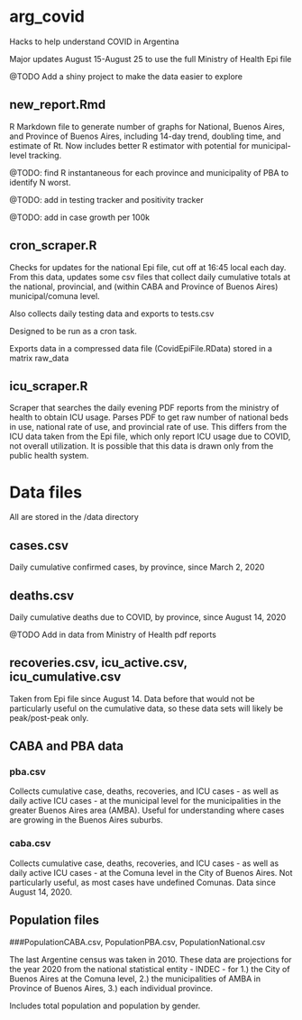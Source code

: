 # arg_covid
 Hacks to help understand COVID in Argentina

 Major updates August 15-August 25 to use the full Ministry of Health Epi file

@TODO Add a shiny project to make the data easier to explore

## new_report.Rmd
R Markdown file to generate number of graphs for National, Buenos Aires, and Province of Buenos Aires, including 14-day trend, doubling time, and estimate of Rt.  Now includes better R estimator with potential for municipal-level tracking.

@TODO: find R instantaneous for each province and municipality of PBA to identify N worst.

@TODO: add in testing tracker and positivity tracker

@TODO: add in case growth per 100k

## cron_scraper.R
Checks for updates for the national Epi file, cut off at 16:45 local each day. From this data, updates some csv files that collect daily cumulative totals at the national, provincial, and (within CABA and Province of Buenos Aires) municipal/comuna level.

Also collects daily testing data and exports to tests.csv

Designed to be run as a cron task.

Exports data in a compressed data file (CovidEpiFile.RData) stored in a matrix raw_data

## icu_scraper.R
Scraper that searches the daily evening PDF reports from the ministry of health to obtain ICU usage.  Parses PDF to get raw number of national beds in use, national rate of use, and provincial rate of use. This differs from the ICU data taken from the Epi file, which only report ICU usage due to COVID, not overall utilization. It is possible that this data is drawn only from the public health system.

# Data files

All are stored in the /data directory

## cases.csv

Daily cumulative confirmed cases, by province, since March 2, 2020

## deaths.csv

Daily cumulative deaths due to COVID, by province, since August 14, 2020 

@TODO Add in data from Ministry of Health pdf reports

## recoveries.csv, icu_active.csv, icu_cumulative.csv

Taken from Epi file since August 14.  Data before that would not be particularly useful on the cumulative data, so these data sets will likely be peak/post-peak only.

## CABA and PBA data

### pba.csv
Collects cumulative case, deaths, recoveries, and ICU cases - as well as daily active ICU cases - at the municipal level for the municipalities in the greater Buenos Aires area (AMBA).  Useful for understanding where cases are growing in the Buenos Aires suburbs. 

### caba.csv

Collects cumulative case, deaths, recoveries, and ICU cases - as well as daily active ICU cases - at the Comuna level in the City of Buenos Aires.  Not particularly useful, as most cases have undefined Comunas.  Data since August 14, 2020.

## Population files
###PopulationCABA.csv, PopulationPBA.csv, PopulationNational.csv

The last Argentine census was taken in 2010.  These data are projections for the year 2020 from the national statistical entity - INDEC - for 1.) the City of Buenos Aires at the Comuna level, 2.) the municipalities of AMBA in Province of Buenos Aires, 3.) each individual province.  

Includes total population and population by gender.



